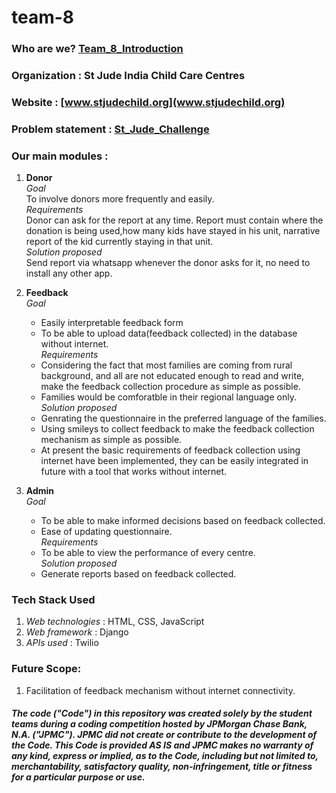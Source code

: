 # team-8
### Who are we? [Team_8_Introduction](https://drive.google.com/file/d/16xRIXA-5VuOFkAEBwfPwGzStDeZ6Kpg9/view)

### Organization : St Jude India Child Care Centres
### Website : [www.stjudechild.org](www.stjudechild.org)

### Problem statement : [St_Jude_Challenge](https://res.cloudinary.com/ideation/image/upload/w_870/txccbjg4oybrd3y3roci.pdf)

### Our main modules :
1. **Donor** <br />
	*Goal* <br />
	To involve donors more frequently and easily. <br />
	*Requirements* <br />
	Donor can ask for the report at any time. Report must contain where the donation is being 					     used,how many kids have stayed in his unit, narrative report of the kid currently staying in that 					unit.<br />
	*Solution proposed* <br />
	Send report via whatsapp whenever the donor asks for it, no need to install any other app. <br />

2. **Feedback** <br />
	*Goal* <br />
	- Easily interpretable feedback form <br />
	- To be able to upload data(feedback collected) in the database without internet. <br />
	*Requirements* <br />
	- Considering the fact that most families are coming from rural background, and all are not educated
	  enough to read and write, make the feedback collection procedure as simple as possible. <br />
	- Families would be comforatble in their regional language only. <br />
	*Solution proposed* <br />
	- Genrating the questionnaire in the preferred language of the families. <br />
	- Using smileys to collect feedback to make the feedback collection mechanism as simple as possible. <br />
	- At present the basic requirements of feedback collection using internet have been implemented, they can be easily integrated in future with a tool that works without internet. <br />

3. **Admin** <br />
	*Goal* <br />
	- To be able to make informed decisions based on feedback collected. <br />
	- Ease of updating questionnaire. <br />
	*Requirements* <br />
	- To be able to view the performance of every centre. <br />
	*Solution proposed* <br />
	- Generate reports based on feedback collected. <br />
	
### Tech Stack Used 
1. *Web technologies* : HTML, CSS, JavaScript <br />
2. *Web framework* : Django <br />
3. *APIs used* : Twilio <br />

### Future Scope: 
1. Facilitation of feedback mechanism without internet connectivity.  



##### The code ("Code") in this repository was created solely by the student teams during a coding competition hosted by JPMorgan Chase Bank, N.A. ("JPMC").						JPMC did not create or contribute to the development of the Code.  This Code is provided AS IS and JPMC makes no warranty of any kind, express or implied, as to the Code,						including but not limited to, merchantability, satisfactory quality, non-infringement, title or fitness for a particular purpose or use.